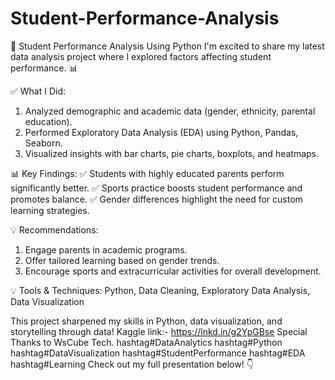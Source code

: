 # Student-Performance-Analysis

🎯 Student Performance Analysis Using Python
I'm excited to share my latest data analysis project where I explored factors affecting student performance. 📊

✅ What I Did:
1. Analyzed demographic and academic data (gender, ethnicity, parental education).
2. Performed Exploratory Data Analysis (EDA) using Python, Pandas, Seaborn.
3. Visualized insights with bar charts, pie charts, boxplots, and heatmaps.

📊 Key Findings:
✅ Students with highly educated parents perform significantly better.
✅ Sports practice boosts student performance and promotes balance.
✅ Gender differences highlight the need for custom learning strategies.

💡 Recommendations:
1. Engage parents in academic programs.
2. Offer tailored learning based on gender trends.
3. Encourage sports and extracurricular activities for overall development.

💡 Tools & Techniques:
 Python, Data Cleaning, Exploratory Data Analysis, Data Visualization

This project sharpened my skills in Python, data visualization, and storytelling through data!
Kaggle link:- https://lnkd.in/g2YpGBse
Special Thanks to WsCube Tech.
hashtag#DataAnalytics hashtag#Python hashtag#DataVisualization hashtag#StudentPerformance hashtag#EDA hashtag#Learning
Check out my full presentation below! 👇
